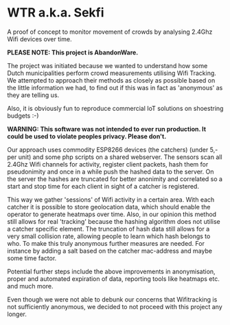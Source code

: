 # WTR a.k.a. Sekfi
A proof of concept to monitor movement of crowds by analysing 2.4Ghz Wifi devices over time.

**PLEASE NOTE: This project is AbandonWare.**

The project was initiated because we wanted to understand how some Dutch municipalities perform crowd measurements utilising Wifi Tracking. We attempted to approach their methods as closely as possible based on the little information we had, to find out if this was in fact as 'anonymous' as they are telling us.

Also, it is obviously fun to reproduce commercial IoT solutions on shoestring budgets :-)

**WARNING: This software was not intended to ever run production. It could be used to violate peoples privacy. Please don't.**

Our approach uses commodity ESP8266 devices (the catchers) (under 5,- per unit) and some php scripts on a shared webserver. The sensors scan all 2.4Ghz Wifi channels for activity, register client packets, hash them for pseudonimity and once in a while push the hashed data to the server. On the server the hashes are truncated for better anonimity and correlated so a start and stop time for each client in sight of a catcher is registered.

This way we gather 'sessions' of Wifi activity in a certain area. With each catcher it is possible to store geolocation data, which should enable the operator to generate heatmaps over time. Also, in our opinion this method still allows for real 'tracking' because the hashing algorithm does not utilise a catcher specific element. The truncation of hash data still allows for a very small collision rate, allowing people to learn which hash belongs to who. To make this truly anonymous further measures are needed. For instance by adding a salt based on the catcher mac-address and maybe some time factor.

Potential further steps include the above improvements in anonymisation, proper and automated expiration of data, reporting tools like heatmaps etc. and much more.

Even though we were not able to debunk our concerns that Wifitracking is not sufficiently anonymous, we decided to not proceed with this project any longer. 